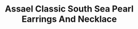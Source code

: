 ---
title: Assael Classic South Sea Pearl Earrings And Necklace
description: |
  The perfect set for a range of formal occasions - from luncheons, to galas, to any time you want to elevate the elegance factor.
specs: |
  EARRINGS: 13.7mm South Sea Cultured Pearls and 4.45 carats of White Diamonds, set in Platinum.

  NECKLACE: 14.0 - 17.5mm South Sea Cultured Pearls with Pave Diamond Clasp.
images:
  - image_path: /uploads/assael-classic-south-sea-pearl-earrings-and-necklace.png
_category:
order_number: 22
categories:
  - necklaces
  - earrings
---